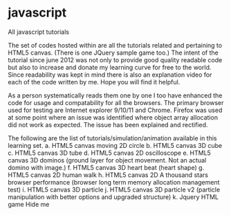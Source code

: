 javascript
==========

All javascript tutorials

The set of codes hosted within are all the tutorials related and pertaining to HTML5 canvas. (There is one JQuery sample game too.)
The intent of the tutorial since june 2012 was not only to provide good quality readable code but also to increase and donate my learning curve for free to the world. Since readability was kept in mind there is also an explanation video for each of the code written by me. Hope you will find it helpful.

As a person systematically reads them one by one I too have enhanced the code for usage and compatability for all the browsers. The primary browser used for testing are Internet explorer 9/10/11 and Chrome. Firefox was used at some point where an issue was identified where object array allocation did not work as expected. The issue has been explained and rectified.

The following are the list of tutorials/simulation/animation available in this learning set.
a. HTML5 canvas moving 2D circle
b. HTML5 canvas 3D cube
c. HTML5 canvas 3D tube
d. HTML5 canvas 2D oscilloscope
e. HTML5 canvas 3D dominos (ground layer for object movement. Not an actual domino with image.)
f. HTML5 canvas 3D heart beat (heart shape)
g. HTML5 canvas 2D human walk
h. HTML5 canvas 2D A thousand stars browser performance (browser long term memory allocation management test)
i. HTML5 canvas 3D particle
j. HTML5 canvas 3D particle v2 (particle manipulation with better options and upgraded structure)
k. Jquery HTML game Hide me

